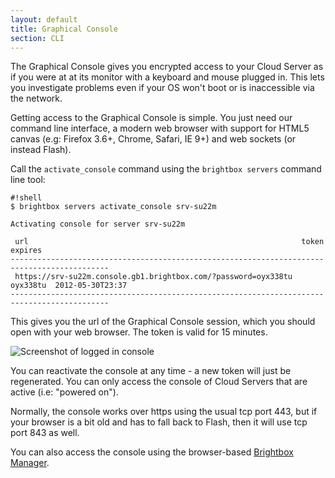 ```yaml
---
layout: default
title: Graphical Console
section: CLI
---
```


The Graphical Console gives you encrypted access to your Cloud Server
as if you were at at its monitor with a keyboard and mouse plugged in.
This lets you investigate problems even if your OS won't boot or is
inaccessible via the network.

Getting access to the Graphical Console is simple. You just need our
command line interface, a modern web browser with support for HTML5
canvas (e.g: Firefox 3.6+, Chrome, Safari, IE 9+) and web sockets (or
instead Flash).

Call the `activate_console` command using the `brightbox servers`
command line tool:

    #!shell
    $ brightbox servers activate_console srv-su22m
    
    Activating console for server srv-su22m
    
     url                                                             token     expires         
    --------------------------------------------------------------------------------------------
     https://srv-su22m.console.gb1.brightbox.com/?password=oyx338tu  oyx338tu  2012-05-30T23:37
    --------------------------------------------------------------------------------------------

This gives you the url of the Graphical Console session, which you
should open with your web browser. The token is valid for 15 minutes.

![Screenshot of logged in console](/images/docs/console-logged-in.png)

You can reactivate the console at any time - a new token will just be
regenerated. You can only access the console of Cloud Servers that
are active (i.e: "powered on").

Normally, the console works over https using the usual tcp port 443,
but if your browser is a bit old and has to fall back to Flash, then
it will use tcp port 843 as well.

You can also access the console using the browser-based
[Brightbox Manager](/docs/guides/manager/graphical-console/).
